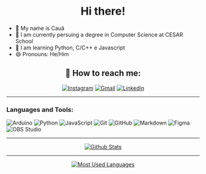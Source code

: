 <h1 align=center>
Hi there!
</h1>


- 👤 My name is Cauã
- 🔭 I am currently persuing a degree in Computer Science at CESAR School
- 🌱 I am learning Python, C/C++ e Javascript
- 😄 Pronouns: He/Him

<div align=center>

## 📩 How to reach me:
[![Instagram](https://img.shields.io/badge/-Instagram-%23E4405F?style=for-the-badge&logo=instagram&logoColor=white)](https://www.instagram.com/cauahenriquepar/)
[![Gmail](https://img.shields.io/badge/-Gmail-%23333?style=for-the-badge&logo=gmail&logoColor=white)](mailto:cauahenriqueccpar@gmail.com)
[![Linkedin](https://img.shields.io/badge/-LinkedIn-%230077B5?style=for-the-badge&logo=linkedin&logoColor=white)](https://www.linkedin.com/in/cauaparente/)
</div>

---

### Languages and Tools:

![Arduino](https://img.shields.io/badge/Arduino-00979D?style=for-the-badge&logo=arduino&logoColor=white)
![Python](https://img.shields.io/badge/Python-3776ab?style=for-the-badge&logo=python&logoColor=white)
![JavaScript](https://img.shields.io/badge/JavaScript-yellow?style=for-the-badge&logo=javascript&logoColor=white&logoSize=auto)
![Git](https://img.shields.io/badge/Git-f05032?style=for-the-badge&logo=git&logoColor=white)
![GitHub](https://img.shields.io/badge/GitHub-181717?style=for-the-badge&logo=github&logoColor=white)
![Markdown](https://img.shields.io/badge/Markdown-000000?style=for-the-badge&logo=markdown&logoColor=white)
![Figma](https://img.shields.io/badge/Figma-F24E1E?style=for-the-badge&logo=figma&logoColor=white)
![OBS Studio](https://img.shields.io/badge/OBS-302E31?style=for-the-badge&logo=obs-studio&logoColor=white)

<div align=center>

---
[![Github Stats](https://github-readme-stats.vercel.app/api?username=CauaParente05&theme=dark)](https://github.com/CauaParente05/)

---

[![Most Used Languages](https://github-readme-stats.vercel.app/api/top-langs?username=CauaParente05&layout=compact&langs_count=8&card_width=320&theme=dark)](https://github.com/CauaParente05/)

</div>
